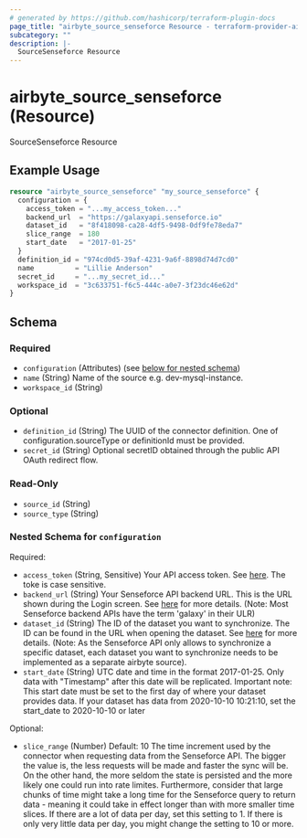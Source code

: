 ```yaml
---
# generated by https://github.com/hashicorp/terraform-plugin-docs
page_title: "airbyte_source_senseforce Resource - terraform-provider-airbyte"
subcategory: ""
description: |-
  SourceSenseforce Resource
---
```


# airbyte_source_senseforce (Resource)

SourceSenseforce Resource

## Example Usage

```terraform
resource "airbyte_source_senseforce" "my_source_senseforce" {
  configuration = {
    access_token = "...my_access_token..."
    backend_url  = "https://galaxyapi.senseforce.io"
    dataset_id   = "8f418098-ca28-4df5-9498-0df9fe78eda7"
    slice_range  = 180
    start_date   = "2017-01-25"
  }
  definition_id = "974cd0d5-39af-4231-9a6f-8898d74d7cd0"
  name          = "Lillie Anderson"
  secret_id     = "...my_secret_id..."
  workspace_id  = "3c633751-f6c5-444c-a0e7-3f23dc46e62d"
}
```

<!-- schema generated by tfplugindocs -->
## Schema

### Required

- `configuration` (Attributes) (see [below for nested schema](#nestedatt--configuration))
- `name` (String) Name of the source e.g. dev-mysql-instance.
- `workspace_id` (String)

### Optional

- `definition_id` (String) The UUID of the connector definition. One of configuration.sourceType or definitionId must be provided.
- `secret_id` (String) Optional secretID obtained through the public API OAuth redirect flow.

### Read-Only

- `source_id` (String)
- `source_type` (String)

<a id="nestedatt--configuration"></a>
### Nested Schema for `configuration`

Required:

- `access_token` (String, Sensitive) Your API access token. See <a href="https://manual.senseforce.io/manual/sf-platform/public-api/get-your-access-token/">here</a>. The toke is case sensitive.
- `backend_url` (String) Your Senseforce API backend URL. This is the URL shown during the Login screen. See <a href="https://manual.senseforce.io/manual/sf-platform/public-api/get-your-access-token/">here</a> for more details. (Note: Most Senseforce backend APIs have the term 'galaxy' in their ULR)
- `dataset_id` (String) The ID of the dataset you want to synchronize. The ID can be found in the URL when opening the dataset. See <a href="https://manual.senseforce.io/manual/sf-platform/public-api/get-your-access-token/">here</a> for more details. (Note: As the Senseforce API only allows to synchronize a specific dataset, each dataset you  want to synchronize needs to be implemented as a separate airbyte source).
- `start_date` (String) UTC date and time in the format 2017-01-25. Only data with "Timestamp" after this date will be replicated. Important note: This start date must be set to the first day of where your dataset provides data.  If your dataset has data from 2020-10-10 10:21:10, set the start_date to 2020-10-10 or later

Optional:

- `slice_range` (Number) Default: 10
The time increment used by the connector when requesting data from the Senseforce API. The bigger the value is, the less requests will be made and faster the sync will be. On the other hand, the more seldom the state is persisted and the more likely one could run into rate limites.  Furthermore, consider that large chunks of time might take a long time for the Senseforce query to return data - meaning it could take in effect longer than with more smaller time slices. If there are a lot of data per day, set this setting to 1. If there is only very little data per day, you might change the setting to 10 or more.


